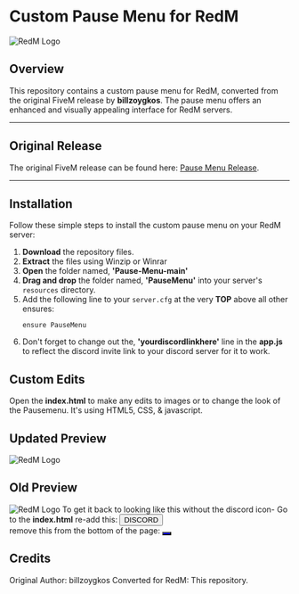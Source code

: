 # Custom Pause Menu for RedM

![RedM Logo](https://cdn2.steamgriddb.com/icon/eb06b9db06012a7a4179b8f3cb5384d3/32/256x256.png)

## Overview

This repository contains a custom pause menu for RedM, converted from the original FiveM release by **billzoygkos**. The pause menu offers an enhanced and visually appealing interface for RedM servers.

---

## Original Release

The original FiveM release can be found here: [Pause Menu Release](https://forum.cfx.re/t/release-pause-menu/4919651).

---

## Installation

Follow these simple steps to install the custom pause menu on your RedM server:

1. **Download** the repository files.
2. **Extract** the files using Winzip or Winrar
3. **Open** the folder named, **'Pause-Menu-main'**
4. **Drag and drop** the folder named, **'PauseMenu'** into your server's `resources` directory.
5. Add the following line to your `server.cfg` at the very **TOP** above all other ensures:
   ```plaintext
   ensure PauseMenu
6. Don't forget to change out the, **'yourdiscordlinkhere'** line in the **app.js** to reflect the discord invite link to your discord server for it to work.

## Custom Edits
Open the **index.html** to make any edits to images or to change the look of the Pausemenu.
It's using HTML5, CSS, & javascript.

## Updated Preview
![RedM Logo](https://files.catbox.moe/g5e0w7.png)

## Old Preview
![RedM Logo](https://files.catbox.moe/3anxop.png)
To get it back to looking like this without the discord icon-
Go to the **index.html**
re-add this:
   <button id="discordinv" class="options">DISCORD</button><br/>
remove this from the bottom of the page: 
   <button id="discordinv-icon" class="options" style="background: blue; color: white; font-size: 20px;">
                        <i class="fa-brands fa-discord"></i>
                    </button>


## Credits
Original Author: billzoygkos
Converted for RedM: This repository.
